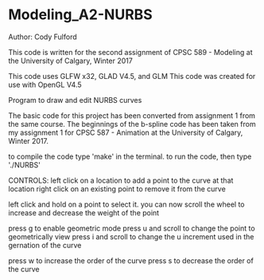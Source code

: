 # Modeling_A2-NURBS

Author: Cody Fulford

This code is written for the second assignment of CPSC 589 - Modeling at the University of Calgary, Winter 2017

This code uses GLFW x32, GLAD V4.5, and GLM
This code was created for use with OpenGL V4.5

Program to draw and edit NURBS curves

The basic code for this project has been converted from assignment 1 from the same course.
The beginnings of the b-spline code has been taken from my assignment 1 for CPSC 587 - Animation at the University of Calgary, Winter 2017.


to compile the code type 'make' in the terminal.
to run the code, then type './NURBS'


CONTROLS:
left click on a location to add a point to the curve at that location
right click on an existing point to remove it from the curve

left click and hold on a point to select it. you can now scroll the wheel to increase and decrease the weight of the point

press g to enable geometric mode
press u and scroll to change the point to geometrically view
press i and scroll to change the u increment used in the gernation of the curve

press w to increase the order of the curve
press s to decrease the order of the curve
